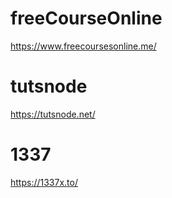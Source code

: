 
#  freeCourseOnline  

https://www.freecoursesonline.me/   



# tutsnode   

https://tutsnode.net/


#    1337 
https://1337x.to/    
